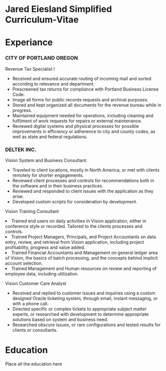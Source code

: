 # Jared Eiesland Simplified Curriculum-Vitae
<html>
  <Body>
    <h1>Experiance</h1>
      <h3>CITY OF PORTLAND OREGON</h3>
       <p>Revenue Tax Specialist I</p>
          <ul>
            <li> Received and ensured accurate routing of incoming mail and sorted according to relevance and department.</li>
            <li>Prescreened tax returns for compliance with Portland Business License Code. </li>
            <li>Image all forms for public records requests and archival purposes.  </li>
            <li> Stored and kept organized all documents for the revenue bureau while in progress.</li>
            <li>Maintained equipment needed for operations, including cleaning and fulfilment of work requests for repairs or external maintenance.</li> 
            <li>Reviewed digital systems and physical processes for possible improvements in efficiency or adherence to city and county codes, as well as state and federal regulations. </li>
    </ul> 
<h3>DELTEK INC.</h3>
<p>Vision System and Business Consultant.</p>
<ul>
  <li>Traveled to client locations, mostly in North America, or met with clients remotely for shorter engagements.</li>
  <li>Reviewed client processes and controls for recommendations both in the software and in their business practices.</li>
  <liDesigned and configured Vision software based on client needs.</li>
  <li>Reviewed and responded to client issues with the application as they arise.</li>
  <li>Developed custom scripts for consideration by development.</li>
    </ul>
  <p>Vision Training Consultant</p>
  <li>Trained end users on daily activities in Vision application, either in conference style or recorded. Tailored to the clients processes and controls.</li>
  <li>Trained Project Managers, Principals, and Project Accountants on data entry, review, and retrieval from Vision application, including project profitability, progress and value added.</li>
  <li>Trained Financial Accountants and Management on general ledger area of Vision, the basics of batch processing, and the concepts behind implicit account selection.</li>
  <li>Trained Management and Human resources on review and reporting of employee data, including utilization.</li> 
    </ul>
  <p>Vision Customer Care Analyst</p>
  <ul>
    <li>Received and replied to customer issues and inquiries using a custom designed Oracle ticketing system, through email, instant messaging, or with a phone call.</li>
<li>Directed specific or complex tickets to appropriate subject matter experts, or researched with development to determine appropriate solutions based on system and business need.</li>
<li>Researched obscure issues, or rare configurations and tested results for clients or consultants. </li>
  </ul>


   <h1>Education</h1>
    <p>Place all the education here</p>
    </body>
  </html>
